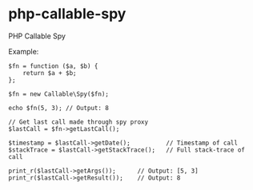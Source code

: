 php-callable-spy
================

PHP Callable Spy

Example:

    $fn = function ($a, $b) {
        return $a + $b;
    };

    $fn = new Callable\Spy($fn);

    echo $fn(5, 3); // Output: 8

    // Get last call made through spy proxy
    $lastCall = $fn->getLastCall();

    $timestamp = $lastCall->getDate();          // Timestamp of call
    $stackTrace = $lastCall->getStackTrace();   // Full stack-trace of call

    print_r($lastCall->getArgs());      // Output: [5, 3]
    print_r($lastCall->getResult());    // Output: 8

